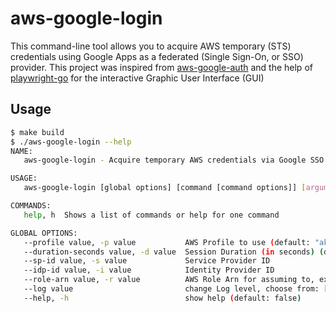 # aws-google-login

This command-line tool allows you to acquire AWS temporary (STS) credentials using Google Apps as a federated (Single Sign-On, or SSO) provider. This project was inspired from [aws-google-auth](https://github.com/cevoaustralia/aws-google-auth)
 and the help of [playwright-go](https://github.com/mxschmitt/playwright-go) for the interactive Graphic User Interface (GUI)

## Usage

```bash
$ make build
$ ./aws-google-login --help
NAME:
   aws-google-login - Acquire temporary AWS credentials via Google SSO (SAML v2)

USAGE:
   aws-google-login [global options] [command [command options]] [arguments...]

COMMANDS:
   help, h  Shows a list of commands or help for one command

GLOBAL OPTIONS:
   --profile value, -p value           AWS Profile to use (default: "akerun")
   --duration-seconds value, -d value  Session Duration (in seconds) (default: 3600)
   --sp-id value, -s value             Service Provider ID
   --idp-id value, -i value            Identity Provider ID
   --role-arn value, -r value          AWS Role Arn for assuming to, ex: arn:aws:iam::123456789012:role/role-name
   --log value                         change Log level, choose from: [trace | debug | info | warn | error | fatal | panic] (default: "warn")
   --help, -h                          show help (default: false)
```
